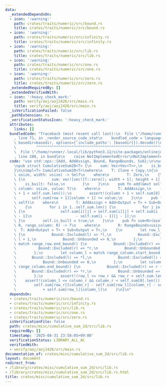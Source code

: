 ```yaml
---
data:
  _extendedDependsOn:
  - icon: ':warning:'
    path: crates/traits/numeric/src/bound.rs
    title: crates/traits/numeric/src/bound.rs
  - icon: ':warning:'
    path: crates/traits/numeric/src/infinity.rs
    title: crates/traits/numeric/src/infinity.rs
  - icon: ':warning:'
    path: crates/traits/numeric/src/lib.rs
    title: crates/traits/numeric/src/lib.rs
  - icon: ':warning:'
    path: crates/traits/numeric/src/one.rs
    title: crates/traits/numeric/src/one.rs
  - icon: ':warning:'
    path: crates/traits/numeric/src/zero.rs
    title: crates/traits/numeric/src/zero.rs
  _extendedRequiredBy: []
  _extendedVerifiedWith:
  - icon: ':heavy_check_mark:'
    path: verify/aoj/aoj2426/src/main.rs
    title: verify/aoj/aoj2426/src/main.rs
  _isVerificationFailed: false
  _pathExtension: rs
  _verificationStatusIcon: ':heavy_check_mark:'
  attributes:
    links: []
  bundledCode: "Traceback (most recent call last):\n  File \"/home/runner/.local/lib/python3.12/site-packages/onlinejudge_verify/documentation/build.py\"\
    , line 71, in _render_source_code_stat\n    bundled_code = language.bundle(stat.path,\
    \ basedir=basedir, options={'include_paths': [basedir]}).decode()\n          \
    \         ^^^^^^^^^^^^^^^^^^^^^^^^^^^^^^^^^^^^^^^^^^^^^^^^^^^^^^^^^^^^^^^^^^^^^^^^^^^^^^^^^\n\
    \  File \"/home/runner/.local/lib/python3.12/site-packages/onlinejudge_verify/languages/rust.py\"\
    , line 288, in bundle\n    raise NotImplementedError\nNotImplementedError\n"
  code: "use std::ops::{Add, AddAssign, Bound, RangeBounds, Sub};\n\nuse numeric::zero::Zero;\n\
    \npub struct CumulativeSum2D<T> {\n    sum: Vec<Vec<T>>,\n    is_built: bool,\n\
    }\n\nimpl<T> CumulativeSum2D<T>\nwhere\n    T: Clone + Copy,\n{\n    pub fn new(height:\
    \ usize, width: usize) -> Self\n    where\n        T: Zero,\n    {\n        Self\
    \ {\n            sum: vec![vec![T::zero(); width + 1]; height + 1],\n        \
    \    is_built: false,\n        }\n    }\n\n    pub fn add(&mut self, row: usize,\
    \ column: usize, value: T)\n    where\n        T: AddAssign,\n    {\n        assert!(row\
    \ + 1 < self.sum.len());\n        assert!(column + 1 < self.sum[0].len());\n \
    \       self.sum[row + 1][column + 1] += value;\n    }\n\n    pub fn build(&mut\
    \ self)\n    where\n        T: AddAssign + Add<Output = T> + Sub<Output = T>,\n\
    \    {\n        for i in 1..self.sum.len() {\n            for j in 1..self.sum[i].len()\
    \ {\n                self.sum[i][j] = self.sum[i][j] + self.sum[i - 1][j] + self.sum[i][j\
    \ - 1]\n                    - self.sum[i - 1][j - 1];\n            }\n       \
    \ }\n        self.is_built = true;\n    }\n\n    pub fn sum<R>(&self, range_row:\
    \ R, range_column: R) -> T\n    where\n        R: RangeBounds<usize>,\n      \
    \  T: Add<Output = T> + Sub<Output = T>,\n    {\n        let row_l = match range_row.start_bound()\
    \ {\n            Bound::Included(l) => *l,\n            Bound::Excluded(l) =>\
    \ l + 1,\n            Bound::Unbounded => 0,\n        };\n        let row_r =\
    \ match range_row.end_bound() {\n            Bound::Included(r) => r + 1,\n  \
    \          Bound::Excluded(r) => *r,\n            Bound::Unbounded => self.sum.len(),\n\
    \        };\n        let column_l = match range_column.start_bound() {\n     \
    \       Bound::Included(l) => *l,\n            Bound::Excluded(l) => l + 1,\n\
    \            Bound::Unbounded => 0,\n        };\n        let column_r = match\
    \ range_column.end_bound() {\n            Bound::Included(r) => r + 1,\n     \
    \       Bound::Excluded(r) => *r,\n            Bound::Unbounded => self.sum[0].len(),\n\
    \        };\n        assert!(row_l <= row_r && row_r < self.sum.len());\n    \
    \    assert!(column_l <= column_r && column_r < self.sum[0].len());\n        assert!(self.is_built);\n\
    \        self.sum[row_r][column_r] - self.sum[row_l][column_r] - self.sum[row_r][column_l]\n\
    \            + self.sum[row_l][column_l]\n    }\n}\n"
  dependsOn:
  - crates/traits/numeric/src/bound.rs
  - crates/traits/numeric/src/infinity.rs
  - crates/traits/numeric/src/lib.rs
  - crates/traits/numeric/src/one.rs
  - crates/traits/numeric/src/zero.rs
  isVerificationFile: false
  path: crates/misc/cumulative_sum_2d/src/lib.rs
  requiredBy: []
  timestamp: '2025-08-31 23:58:05+09:00'
  verificationStatus: LIBRARY_ALL_AC
  verifiedWith:
  - verify/aoj/aoj2426/src/main.rs
documentation_of: crates/misc/cumulative_sum_2d/src/lib.rs
layout: document
redirect_from:
- /library/crates/misc/cumulative_sum_2d/src/lib.rs
- /library/crates/misc/cumulative_sum_2d/src/lib.rs.html
title: crates/misc/cumulative_sum_2d/src/lib.rs
---
```

